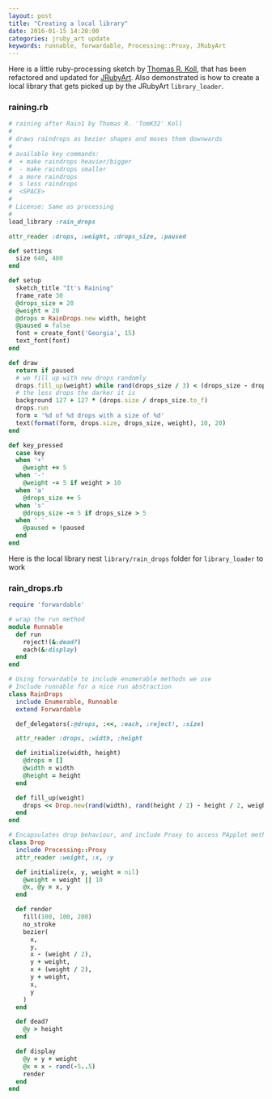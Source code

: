 ```yaml
---
layout: post
title: "Creating a local library"
date: 2016-01-15 14:20:00
categories: jruby_art update
keywords: runnable, forwardable, Processing::Proxy, JRubyArt
---
```


Here is a little ruby-processing sketch by [Thomas R. Koll][TomK32], that has been refactored and updated for [JRubyArt][jruby_art]. Also demonstrated is how to create a local library that gets picked up by the JRubyArt `library_loader`.

### raining.rb ###
```ruby
# raining after Rain1 by Thomas R. 'TomK32' Koll
#
# draws raindrops as bezier shapes and moves them downwards
#
# available key commands:
#  + make raindrops heavier/bigger
#  - make raindrops smaller
#  a more raindrops
#  s less raindrops
#  <SPACE>
#
# License: Same as processing
#
load_library :rain_drops

attr_reader :drops, :weight, :drops_size, :paused

def settings
  size 640, 480
end

def setup
  sketch_title "It's Raining"
  frame_rate 30
  @drops_size = 20
  @weight = 20
  @drops = RainDrops.new width, height
  @paused = false
  font = create_font('Georgia', 15)
  text_font(font)
end

def draw
  return if paused
  # we fill up with new drops randomly
  drops.fill_up(weight) while rand(drops_size / 3) < (drops_size - drops.size)
  # the less drops the darker it is
  background 127 + 127 * (drops.size / drops_size.to_f)
  drops.run
  form = '%d of %d drops with a size of %d'
  text(format(form, drops.size, drops_size, weight), 10, 20)
end

def key_pressed
  case key
  when '+'
    @weight += 5
  when '-'
    @weight -= 5 if weight > 10
  when 'a'
    @drops_size += 5
  when 's'
    @drops_size -= 5 if drops_size > 5
  when ' '
    @paused = !paused
  end
end
```

Here is the local library nest `library/rain_drops` folder for `library_loader` to work

### rain_drops.rb ###
```ruby
require 'forwardable'

# wrap the run method
module Runnable
  def run
    reject!(&:dead?)
    each(&:display)
  end
end

# Using forwardable to include enumerable methods we use
# Include runnable for a nice run abstraction
class RainDrops
  include Enumerable, Runnable
  extend Forwardable

  def_delegators(:@drops, :<<, :each, :reject!, :size)

  attr_reader :drops, :width, :height

  def initialize(width, height)
    @drops = []
    @width = width
    @height = height
  end

  def fill_up(weight)
    drops << Drop.new(rand(width), rand(height / 2) - height / 2, weight)
  end
end

# Encapsulates drop behaviour, and include Proxy to access PApplet methods
class Drop
  include Processing::Proxy
  attr_reader :weight, :x, :y

  def initialize(x, y, weight = nil)
    @weight = weight || 10
    @x, @y = x, y
  end

  def render
    fill(100, 100, 200)
    no_stroke
    bezier(
      x,
      y,
      x - (weight / 2),
      y + weight,
      x + (weight / 2),
      y + weight,
      x,
      y
    )
  end

  def dead?
    @y > height
  end

  def display
    @y = y + weight
    @x = x - rand(-5..5)
    render
  end
end
```

[TomK32]:https://github.com/TomK32
[jruby_art]:https://ruby-processing.github.io/index.html